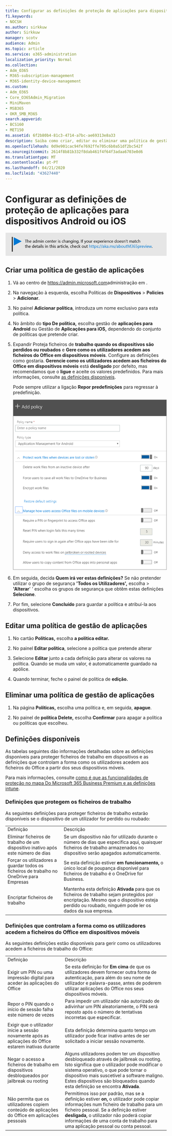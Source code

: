 ```yaml
---
title: Configurar as definições de proteção de aplicações para dispositivos Android ou iOS
f1.keywords:
- NOCSH
ms.author: sirkkuw
author: Sirkkuw
manager: scotv
audience: Admin
ms.topic: article
ms.service: o365-administration
localization_priority: Normal
ms.collection:
- Adm_O365
- M365-subscription-management
- M365-identity-device-management
ms.custom:
- Adm_O365
- Core_O365Admin_Migration
- MiniMaven
- MSB365
- OKR_SMB_M365
search.appverid:
- BCS160
- MET150
ms.assetid: 6f2b80b4-81c3-4714-a7bc-ae69313e8a33
description: Saiba como criar, editar ou eliminar uma política de gestão de aplicações e proteja ficheiros de trabalho em dispositivos Android ou iOS.
ms.openlocfilehash: 0d9e901cac94fe7692ffe705c6b0a51df2bc542f
ms.sourcegitcommit: 2614f8b81b332f8dab461f4f64f3adaa6703e0d6
ms.translationtype: MT
ms.contentlocale: pt-PT
ms.lasthandoff: 04/21/2020
ms.locfileid: "43627440"
---
```

# <a name="set-app-protection-settings-for-android-or-ios-devices"></a>Configurar as definições de proteção de aplicações para dispositivos Android ou iOS

![Banner que https://aka.ms/aboutM365previewaponta para .](../media/m365admincenterchanging.png)

## <a name="create-an-app-management-policy"></a>Criar uma política de gestão de aplicações

1. Vá ao centro de <a href="https://go.microsoft.com/fwlink/p/?linkid=837890" target="_blank">https://admin.microsoft.com</a>administração em . 
    
2. Na navegação à esquerda, escolha Políticas de **Dispositivos** \> **Policies** \> **Adicionar**.
  
3. No painel **Adicionar política**, introduza um nome exclusivo para esta política. 
    
4. No âmbito do **tipo De política,** escolha gestão de **aplicações para Android** ou Gestão de **Aplicações para iOS,** dependendo do conjunto de políticas que pretende criar. 
    
5. Expandir Proteja ficheiros de **trabalho quando os dispositivos são perdidos ou roubados** e **Gere como os utilizadores acedem aos ficheiros do Office em dispositivos móveis**. Configure as definições como gostaria. **Gerencie como os utilizadores acedem aos ficheiros do Office em dispositivos móveis** está **desligado** por defeito, mas recomendamos que o **ligue** e aceite os valores predefinidos. Para mais informações, consulte [as definições disponíveis](#available-settings). 
    
    Pode sempre utilizar a ligação **Repor predefinições** para regressar à predefinição. 
    
    ![Screenshot of Create a policy with Application management for Android selected](../media/eabbe06d-ac0a-4f3a-8630-68c808b1e662.png)
  
6. Em seguida, decida **Quem irá ver estas definições?** Se não pretender utilizar o grupo de segurança **'Todos os Utilizadores',** escolha \> **'Alterar**' ' escolha os grupos de segurança que obtêm estas definições **Selecione**.
    
7. Por fim, selecione **Concluído** para guardar a política e atribuí-la aos dispositivos. 
    
## <a name="edit-an-app-management-policy"></a>Editar uma política de gestão de aplicações

1. No cartão **Políticas,** escolha **a política editar.**
    
2. No painel **Editar política**, selecione a política que pretende alterar 
    
3. Selecione **Editar** junto a cada definição para alterar os valores na política. Quando se muda um valor, é automaticamente guardado na apólice.
    
4. Quando terminar, feche o painel de política de **edição.** 
    
## <a name="delete-an-app-management-policy"></a>Eliminar uma política de gestão de aplicações

1. Na página **Políticas,** escolha uma política e, em seguida, **apague**.
    
2. No painel de **política Delete,** escolha **Confirmar** para apagar a política ou políticas que escolheu. 
    
## <a name="available-settings"></a>Definições disponíveis

As tabelas seguintes dão informações detalhadas sobre as definições disponíveis para proteger ficheiros de trabalho em dispositivos e as definições que controlam a forma como os utilizadores acedem aos ficheiros do Office a partir dos seus dispositivos móveis.
  
 Para mais informações, consulte [como é que as funcionalidades de proteção no mapa Do Microsoft 365 Business Premium e as definições intune](map-protection-features-to-intune-settings.md). 
  
### <a name="settings-that-protect-work-files"></a>Definições que protegem os ficheiros de trabalho

As seguintes definições para proteger ficheiros de trabalho estarão disponíveis se o dispositivo de um utilizador for perdido ou roubado:
  
|||
|:-----|:-----|
|Definição  <br/> |Descrição  <br/> |
|Eliminar ficheiros de trabalho de um dispositivo inativo após este número de dias  <br/> |Se um dispositivo não for utilizado durante o número de dias que especifica aqui, quaisquer ficheiros de trabalho armazenados no dispositivo serão apagados automaticamente.  <br/> |
|Forçar os utilizadores a guardar todos os ficheiros de trabalho no OneDrive para Empresas  <br/> |Se esta definição estiver **em funcionamento,** o único local de poupança disponível para ficheiros de trabalho é o OneDrive for Business.  <br/> |
|Encriptar ficheiros de trabalho  <br/> |Mantenha esta definição **Ativada** para que os ficheiros de trabalho sejam protegidos por encriptação. Mesmo que o dispositivo esteja perdido ou roubado, ninguém pode ler os dados da sua empresa.  <br/> |
   
### <a name="settings-that-control-how-users-access-office-files-on-mobile-devices"></a>Definições que controlam a forma como os utilizadores acedem a ficheiros do Office em dispositivos móveis

As seguintes definições estão disponíveis para gerir como os utilizadores acedem a ficheiros de trabalho do Office:
  
|||
|:-----|:-----|
|Definição  <br/> |Descrição  <br/> |
|Exigir um PIN ou uma impressão digital para aceder às aplicações do Office  <br/> |Se esta definição for **Em cima** de que os utilizadores devem fornecer outra forma de autenticação, para além do seu nome de utilizador e palavra-passe, antes de poderem utilizar aplicações do Office nos seus dispositivos móveis.<br/> |
|Repor o PIN quando o início de sessão falha este número de vezes  <br/> |Para impedir um utilizador não autorizado de adivinhar um PIN aleatoriamente, o PIN será reposto após o número de tentativas incorretas que especificar.  <br/> |
|Exigir que o utilizador inicie a sessão novamente após as aplicações do Office estarem inativas durante  <br/> |Esta definição determina quanto tempo um utilizador pode ficar inativo antes de ser solicitado a iniciar sessão novamente.  <br/> |
|Negar o acesso a ficheiros de trabalho em dispositivos desbloqueados por jailbreak ou rooting  <br/> |Alguns utilizadores podem ter um dispositivo desbloqueado através de jailbreak ou rooting. Isto significa que o utilizador pode modificar o sistema operativo, o que pode tornar o dispositivo mais suscetível a software maligno. Estes dispositivos são bloqueados quando esta definição se encontra **Ativada**.  <br/> |
|Não permita que os utilizadores copiem conteúdo de aplicações do Office em aplicações pessoais  <br/> |Permitimos isso por padrão, mas se a definição estiver **on,** o utilizador pode copiar informações num ficheiro de trabalho para um ficheiro pessoal. Se a definição estiver **desligada,** o utilizador não poderá copiar informações de uma conta de trabalho para uma aplicação pessoal ou conta pessoal.  <br/> |
